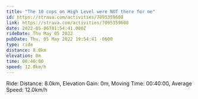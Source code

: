 ```yaml
---
title: "The 10 cops on High Level were NOT there for me"
id: https://strava.com/activities/7095359608
link: https://strava.com/activities/7095359608
date: 2022-05-06T01:54:41.000Z
rideDate: Thu May 05 2022
pubDate: Thu, 05 May 2022 19:54:41 -0600
type: ride
distance: 8.0km
elevation: 0m
time: 00:40:00
speed: 12.0km/h
---
```

Ride: Distance: 8.0km, Elevation Gain: 0m, Moving Time: 00:40:00, Average Speed: 12.0km/h
